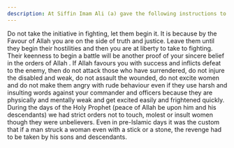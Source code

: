 ```yaml
---
description: At Siffin Imam Ali (a) gave the following instructions to his soldiers before the battle.
---
```


Do not take the initiative in fighting, let them begin it. It is because by the Favour of Allah 
you are on the side of truth and justice. Leave them until they begin their hostilities and then 
you are at liberty to take to fighting. Their keenness to begin a battle will be another proof of 
your sincere belief in the orders of Allah . 
If Allah favours you with success and inflicts defeat to the enemy, then do not attack those 
who have surrendered, do not injure the disabled and weak, do not assault the wounded, do 
not excite women and do not make them angry with rude behaviour even if they use harsh and 
insulting words against your commander and officers because they are physically and 
mentally weak and get excited easily and frightened quickly. 
During the days of the Holy Prophet (peace of Allah be upon him and his descendants) we 
had strict orders not to touch, molest or insult women though they were unbelievers. Even in 
pre-Islamic days it was the custom that if a man struck a woman even with a stick or a stone, 
the revenge had to be taken by his sons and descendants.